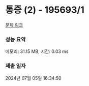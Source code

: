 # 통증 (2) - 195693/1 

[문제 링크](https://level.goorm.io/exam/195693/%ED%86%B5%EC%A6%9D-2/quiz/1) 

### 성능 요약

메모리: 31.15 MB, 시간: 0.03 ms

### 제출 일자

2024년 07월 05일 16:34:50

